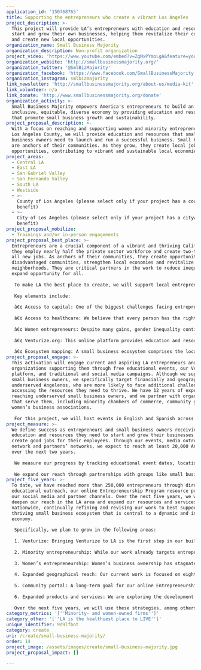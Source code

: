 ```yaml
---
application_id: '150768765'
title: Supporting the entrepreneurs who create a vibrant Los Angeles
project_description: >-
  This project will provide LA’s entrepreneurs with education and resources to
  start and grow their own businesses, helping them revitalize their communities
  and create new local opportunities.
organization_name: Small Business Majority
organization_description: Non-profit organization
project_video: 'https://www.youtube.com/embed?v=ZgMxPYmoLgA&feature=youtu.be'
organization_website: 'http://smallbusinessmajority.org/'
organization_twitter: '@SmlBizMajority'
organization_facebook: 'https://www.facebook.com/SmallBusinessMajority'
organization_instagram: smlbizmajority
link_newsletter: 'http://smallbusinessmajority.org/about-us/media-kit'
link_volunteer: n/a
link_donate: 'http://www.smallbusinessmajority.org/donate'
organization_activity: >-
  Small Business Majority empowers America's entrepreneurs to build an
  inclusive, equitable, diverse economy by providing education and resources
  that promote small business growth and sustainability.
project_proposal_description: >-
  With a focus on reaching and supporting women and minority entrepreneurs in
  Los Angeles County, we will provide education and resources that small
  business owners need to launch and run a successful business. Small businesses
  are anchors of their communities. As they grow, they create local jobs and
  opportunities, contributing to vibrant and sustainable local economies.
project_areas:
  - Central LA
  - East LA
  - San Gabriel Valley
  - San Fernando Valley
  - South LA
  - Westside
  - >-
    County of Los Angeles (please select only if your project has a countywide
    benefit)
  - >-
    City of Los Angeles (please select only if your project has a citywide
    benefit)
project_proposal_mobilize:
  - Trainings and/or in-person engagements
project_proposal_best_place: >-
  Entrepreneurs are a crucial component of a vibrant and thriving California;
  they employ nearly half the private sector workforce and create two-thirds of
  all new jobs. As anchors of their communities, they create opportunity in
  disadvantaged communities, strengthen local economies and revitalize
  neighborhoods. They are critical partners in the work to reduce inequality and
  expand opportunity for all.
   
   To make LA the best place to create, we will support local entrepreneurs through our Entrepreneurship Program, which delivers education and resources that small business owners need to launch and run a successful business. Focused on supporting women, minority and other underserved entrepreneurs, the program has quickly expanded throughout the LA area, accompanied by national webinars and educational websites. The program includes seminars and resources in English and Spanish on topics such as access to capital, healthcare, retirement security and asset-building. 
   
   Key elements include:
   
   â€¢ Access to capital: One of the biggest challenges facing entrepreneurs and small business owners continues to be the inability to access credit and capital. We provide education on how to find responsible lenders, avoid predatory lending traps, improve a credit score and access capital through non-traditional methods like crowdfunding. This education is particularly important for women and minority entrepreneurs, who are more likely to be denied a traditional loan than their white male counterparts. 
   
   â€¢ Access to healthcare: We believe that every person has the right to quality, affordable and equitable healthcare. We help small employers explore their options to access affordable healthcare coverage for themselves and their employees.
   
   â€¢ Women entrepreneurs: Despite many gains, gender inequality continues to heavily impact women entrepreneurs. LA is the pilot city for our new Women’s Entrepreneurship program, specifically designed to educate women business owners about their networking, mentorship and procurement options. We educate women on obtaining certification as a woman-owned business, resources to meet their childcare needs and accessing the capital necessary to start and grow their businesses.
   
   â€¢ Venturize.org: This online platform provides education and resources for small business owners seeking loans, while also offering more in-depth resources such as business planning and financial management tools. We are expanding this platform to LA, engaging partner organizations to share its resources, and developing a feature to connect entrepreneurs with local, in-person support to help them grow their businesses and create good jobs in their communities.
   
   â€¢ Ecosystem mapping: A small business ecosystem comprises the local organizations that offer low- or no-cost assistance to small businesses. Our in-depth mapping of LA-area lenders and business assistance organizations allows us to easily refer small business owners to trusted partners for in-person assistance.
project_proposal_engage: >-
  This activation will engage current and aspiring LA entrepreneurs and the
  organizations supporting them through free educational events, our Venturize
  platform, and traditional and social media campaigns. Although we support all
  small business owners, we specifically target financially and geographically
  underserved Angelenos, who are more likely to face additional challenges in
  accessing the resources they need to thrive. We have 12 years of experience
  reaching underserved small business owners, and we partner with organizations
  that serve them, including minority chambers of commerce, community groups and
  women’s business associations.
   
   For this project, we will host events in English and Spanish across LA County, with a focus on East and South LA, Boyle Heights and Van Nuys. Events will explore important issues like access to capital, healthcare and other topics that help small firms grow and create quality jobs. We will invite representatives from partner organizations to co-present, connect attendees with representatives directly and provide referrals to trusted organizations for further assistance. We will provide partners an opportunity to co-brand Venturize and share it with their members, and we will distribute educational materials to our network and our partners’ networks. Our communications team will launch traditional and social media campaigns designed to promote our events and the other resources available to support entrepreneurs creating a vibrant LA.
project_measure: >-
  We define success as entrepreneurs and small business owners receiving the
  education and resources they need to start and grow their businesses and to
  create good jobs for their employees. Through our events, media outreach,
  network and partners’ networks, we expect to reach at least 20,000 Angelenos
  over the next two years.
   
   We measure our progress by tracking educational event dates, locations, co-sponsors and attendance numbers and demographics. We survey event attendees to assess increased knowledge, and we follow up to determine whether they were able to apply this information successfully (e.g. receiving a loan) or whether they need further education and resources. We also track how many entrepreneurs access our online resources. When our online referral system is completed, we will assess how many people use it to connect with local lenders and business assistance providers.
   
   We expand our reach through partnerships with groups like small business organizations, business assistance providers, responsible lending institutions and other groups that help small employers grow and create good jobs. We track how many partners co-host events with us or distribute our materials to their memberships. As the Venturize platform expands to LA, we will examine how our partners use this technology and its resources to enhance their ability to serve their small business networks.
project_five_years: >-
  To date, we have reached more than 250,000 entrepreneurs through direct
  educational outreach, our online Entrepreneurship Program resource portal, and
  our social media and partner channels. Over the next five years, we will
  deepen our reach in the LA area and expand our resources and services
  nationwide, continually refining and revising our work to best support the
  thriving small business ecosystem that is central to a dynamic and inclusive
  economy. 
   
   Specifically, we plan to grow in the following areas:
   
   1. Venturize: Bringing Venturize to LA is the first step in our build out of this platform. We are currently bolstering the Resources section of the site to include more in-depth assistance tools for entrepreneurs, including business plan and financial statement templates, marketing and business development tools and resources, procurement and licensing advice for minority and women business owners, and other expert advice from our partners. We also are developing a user-friendly referral service and engaging partners to use the site’s resources with their own clients. Over the next five years, we expect to continue refining this platform and expanding it to serve entrepreneurs nationwide.
   
   2. Minority entrepreneurship: While our work already targets entrepreneurs in underserved communities, we are increasing our focus on assisting minority small business owners and entrepreneurs. In particular, we are expanding our Spanish-language outreach, including translating our educational presentations and materials into Spanish, sharing our existing resources with organizations that serve Spanish-speaking audiences and developing Spanish-language videos and Facebook Live events for wider distribution. We are also translating portions of our Entrepreneurship Program offerings into Mandarin, Cantonese and Korean. 
   
   3. Women’s entrepreneurship: Women’s business ownership has stagnated at 30% for decades and women business owners lag their male counterparts in the crucial business indicators of revenue, number of employees and funding. To address this issue, we recently launched our Women’s Entrepreneurship pilot project in LA. We plan to expand this project nationwide within the next two years.
   
   4. Expanded geographical reach: Our current work is focused on eight metropolitan areas nationwide, including Los Angeles, where we have offices and staff on the ground. Our goal is to expand our reach into additional geographic areas where there is significant need for our education and resources.
   
   5. Community portal: A long-term goal for our online Entrepreneurship Program portal is to incorporate a community feature that can facilitate peer-to-peer connections and offer expanded news and information. This will boost small business owner engagement, foster strengthened relationships among small business owners, and develop peer-to-peer mentorship opportunities going forward.
   
   6. Expanded products and services: We are exploring the development of project-based advisory or consulting services that can help larger organizations better understand, serve and support small businesses. 
   
   Over the next five years, we will use these strategies, among others, to continue building and strengthening the community of small business owners in LA and nationwide.
category_metrics: '[''Minority- and women-owned firms'']'
category_other: '[''LA is the healthiest place to LIVE'']'
unique_identifier: 9d9lfbot
category: create
uri: /create/small-business-majority/
order: 14
project_image: /assets/images/create/small-business-majority.jpg
project_proposal_impact: []

---
```

